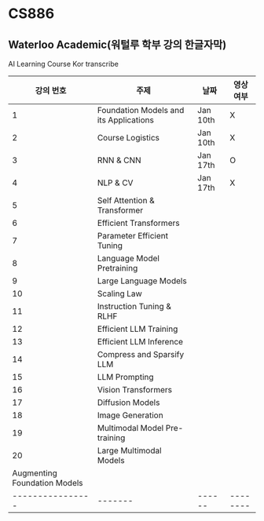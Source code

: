 # CS886
## Waterloo Academic(워털루 학부 강의 한글자막)

AI Learning Course Kor transcribe

| 강의 번호 | 주제 | 날짜 | 영상 여부 | 
|----------------|-------|------|--------|
| 1 | Foundation Models and its Applications | Jan 10th | X |
| 2 | Course Logistics | Jan 10th | X | 
| 3 | RNN & CNN | Jan 17th | O |
| 4 | NLP & CV | Jan 17th | X |
| 5 | Self Attention & Transformer | | | 
| 6 | Efficient Transformers | | | 
| 7 | Parameter Efficient Tuning | | | 
| 8 | Language Model Pretraining | | | 
| 9 | Large Language Models | | | 
| 10 | Scaling Law | | | 
| 11 | Instruction Tuning & RLHF | | | 
| 12 | Efficient LLM Training | | | 
| 13 | Efficient LLM Inference | | | 
| 14 | Compress and Sparsify LLM | | | 
| 15 | LLM Prompting | | | 
| 16 | Vision Transformers | | | 
| 17 | Diffusion Models | | | 
| 18 | Image Generation | | | 
| 19 | Multimodal Model Pre-training | | | 
| 20 | Large Multimodal Models | | |
|Augmenting Foundation Models ||||
|----------------|-------|------|--------|